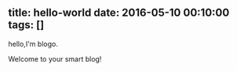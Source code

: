 title: hello-world
date: 2016-05-10 00:10:00
tags: []
---

hello,I'm blogo.

Welcome to your smart blog!


  
